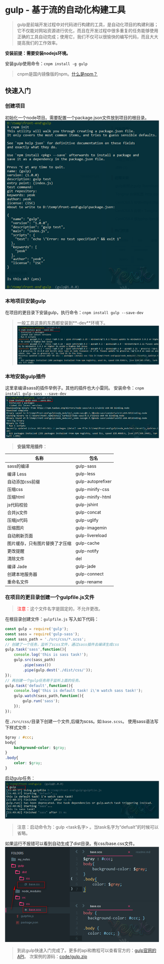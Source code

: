 # gulp - 基于流的自动化构建工具
> gulp是前端开发过程中对代码进行构建的工具，是自动化项目的构建利器；它不仅能对网站资源进行优化，而且在开发过程中很多重复的任务能够使用正确的工具自动完成；使用它，我们不仅可以很愉快的编写代码，而且大大提高我们的工作效率。

**安装前提：需要安装nodejs环境。**

安装gulp使用命令：`cnpm install -g gulp`
> cnpm是国内镜像版的npm。[什么是npm？](../other/npm_introduction.md)

## 快速入门
### 创建项目
初始化一个node项目。需要配置一个package.json文件放到项目的根目录。
![images/node_init.png](images/node_init.png)

### 本地项目安装gulp
在项目的更目录下安装gulp，执行命令：`cnpm install gulp --save-dev`
> 一般工具这类的东西都安装到**-dev**环境下。
![images/install_gulp_local.png](images/install_gulp_local.png)

### 本地安装gulp插件
这里拿编译sass的插件举例子。其他的插件也大小雷同。
安装命令：`cnpm install gulp-sass --save-dev`
![images/install_gulp_sass.png](images/install_gulp_sass.png)

> **安装常用插件**：

| 名称 | 包名 |
| ---  | ---  |
| sass的编译 | gulp-sass |
| 编译 Less| gulp-less |
| 自动添加css前缀 | gulp-autoprefixer |
| 压缩css  | gulp-minify-css |
| 压缩html |  gulp-minify-html |
| js代码校验 | gulp-jshint |
| 合并js文件 | gulp-concat |
| 压缩js代码 | gulp-uglify |
| 压缩图片 | gulp-imagemin |
| 自动刷新页面 | gulp-livereload |
| 图片缓存，只有图片替换了才压缩 | gulp-cache |
| 更改提醒 | gulp-notify |
| 清除文件 | del |
| 编译 Jade| gulp-jade |
| 创建本地服务器 | gulp-connect |
| 重命名文件 | gulp-rename |

### 在项目的更目录创建一个gulpfile.js文件
> <span style="color:red">注意：</span>这个文件名字是固定的，不允许更改。

在根目录创建文件：`gulpfile.js`
写入如下代码：
```JavaScript
const gulp = require('gulp');
const sass = require('gulp-sass');
const sass_path = './src/css/*.scss';
// 创建了一个任务，监听了scss文件，通过sass插件去编译生成css
gulp.task('sass',function(){
	console.log('this is sass task!');
	gulp.src(sass_path)
		.pipe(sass())
		.pipe(gulp.dest('./dist/css/'));
});
// 再创建一个gulp任务用于监听上面的任务。
gulp.task('default',function(){
	console.log('this is default task! i\'m watch sass task!');
	gulp.watch(sass_path,function(){
		gulp.run('sass');
	});
});
```
在`./src/css/`目录下创建一个文件,后缀为scss。如:`base.scss`。
使用sass语法写下样式文件：
```css
$gray : #ccc;
body{
	background-color: $gray;
}
.body{
	color: $gray;
}
```
启动gulp任务：
![images/gulp_start.png](images/gulp_start.png)
> 注意：启动命令为：gulp <task名字> 。当task名字为“defualt”的时候可以省略。

如果运行不报错可以看到自动生成了dist目录。有css/base.css文件。
![images/gulp_result.png](images/gulp_result.png)

> 到此gulp快速入门完成了。更多的api和教程可以查看官方的：[gulp官网的API](http://www.gulpjs.com.cn/docs/api/)。
> 次案例的源码：[code/gulp.zip](code/gulp.zip)
